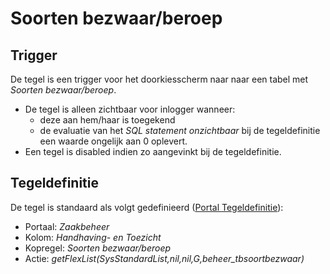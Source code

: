 # Soorten bezwaar/beroep

## Trigger

De tegel is een trigger voor het doorkiesscherm naar naar een tabel met _Soorten bezwaar/beroep_.

- De tegel is alleen zichtbaar voor inlogger wanneer:
  - deze aan hem/haar is toegekend
  - de evaluatie van het _SQL statement onzichtbaar_ bij de tegeldefinitie een waarde ongelijk aan 0 oplevert.
- Een tegel is disabled indien zo aangevinkt bij de tegeldefinitie.

## Tegeldefinitie

De tegel is standaard als volgt gedefinieerd ([Portal Tegeldefinitie](/instellen_inrichten/portaldefinitie/portal_tegel.md)):

- Portaal: _Zaakbeheer_
- Kolom: _Handhaving- en Toezicht_
- Kopregel: _Soorten bezwaar/beroep_
- Actie: _getFlexList(SysStandardList,nil,nil,G,beheer_tbsoortbezwaar)_
